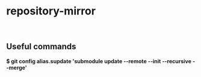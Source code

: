 # repository-mirror
</br>
<h2><strong>Useful commands<strong></h2>
$ git config alias.supdate 'submodule update --remote --init --recursive --merge'</br>
